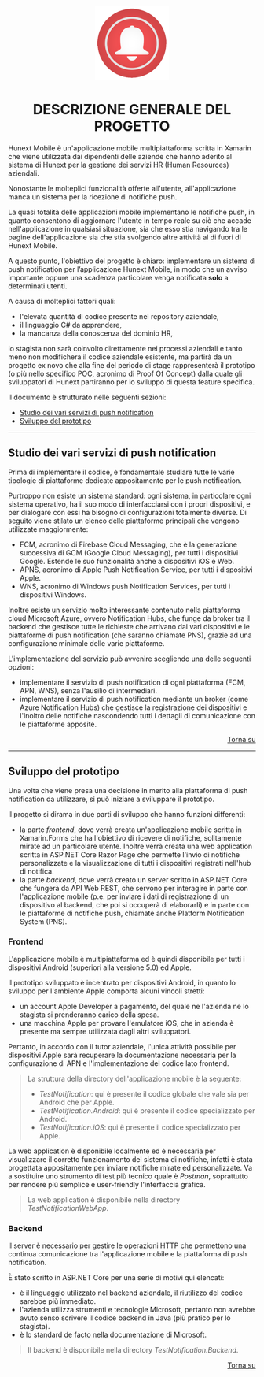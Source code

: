<div align="center"> 
<img src="Images/_icon.png" alt="Immagine dell'icona"/>

# DESCRIZIONE GENERALE DEL PROGETTO
</div>

Hunext Mobile è un'applicazione mobile multipiattaforma scritta in Xamarin che viene utilizzata dai dipendenti delle aziende che hanno aderito al sistema di Hunext per la gestione dei 
servizi HR (Human Resources) aziendali.

Nonostante le molteplici funzionalità offerte all'utente, all'applicazione manca un sistema per la ricezione di notifiche push.

La quasi totalità delle applicazioni mobile implementano le notifiche push, in quanto consentono di aggiornare l'utente in tempo reale su ciò che accade nell'applicazione in qualsiasi 
situazione, sia che esso stia navigando tra le pagine dell'applicazione sia che stia svolgendo altre attività al di fuori di Hunext Mobile.

A questo punto, l'obiettivo del progetto è chiaro: implementare un sistema di push notification per l’applicazione Hunext Mobile, in modo che un avviso importante oppure una scadenza particolare 
venga notificata __solo__ a determinati utenti.

A causa di molteplici fattori quali:
- l'elevata quantità di codice presente nel repository aziendale,
- il linguaggio C# da apprendere,
- la mancanza della conoscenza del dominio HR, 

lo stagista non sarà coinvolto direttamente nei processi aziendali e tanto meno non modificherà il codice aziendale esistente, ma partirà da un progetto ex novo che alla fine del periodo di stage rappresenterà il prototipo (o più nello specifico POC, acronimo di Proof Of Concept) dalla quale gli sviluppatori di Hunext partiranno per lo sviluppo di questa feature specifica. 

Il documento è strutturato nelle seguenti sezioni:

- [Studio dei vari servizi di push notification](#studio-dei-vari-servizi-di-push-notification)
- [Sviluppo del prototipo](#sviluppo-del-prototipo)

---

## Studio dei vari servizi di push notification

Prima di implementare il codice, è fondamentale studiare tutte le varie tipologie di piattaforme dedicate appositamente per le push notification.

Purtroppo non esiste un sistema standard: ogni sistema, in particolare ogni sistema operativo, ha il suo modo di interfacciarsi con i propri dispositivi, e per dialogare con essi ha bisogno di configurazioni totalmente diverse.
Di seguito viene stilato un elenco delle piattaforme principali che vengono utilizzate maggiormente:

- FCM, acronimo di Firebase Cloud Messaging, che è la generazione successiva di GCM (Google Cloud Messaging), per tutti i dispositivi Google. Estende le suo funzionalità anche a dispositivi iOS e Web.
- APNS, acronimo di Apple Push Notification Service, per tutti i dispositivi Apple.
- WNS, acronimo di Windows push Notification Services, per tutti i dispositivi Windows.

Inoltre esiste un servizio molto interessante contenuto nella piattaforma cloud Microsoft Azure, ovvero Notification Hubs, che funge da broker tra il backend che gestisce tutte le richieste che arrivano dai vari dispositivi e le piattaforme di push notification (che saranno chiamate PNS), grazie ad una configurazione minimale delle varie piattaforme.

L'implementazione del servizio può avvenire scegliendo una delle seguenti opzioni:
- implementare il servizio di push notification di ogni piattaforma (FCM, APN, WNS), senza l'ausilio di intermediari.
- implementare il servizio di push notification mediante un broker (come Azure Notification Hubs) che gestisce la registrazione dei dispositivi e l'inoltro delle notifiche nascondendo tutti i dettagli di comunicazione con le piattaforme apposite.

<div align="right">

[Torna su](#descrizione-generale-del-progetto)
</div>

---

## Sviluppo del prototipo

Una volta che viene presa una decisione in merito alla piattaforma di push notification da utilizzare, si può iniziare a sviluppare il prototipo.

Il progetto si dirama in due parti di sviluppo che hanno funzioni differenti:
- la parte *frontend*, dove verrà creata un'applicazione mobile scritta in Xamarin.Forms che ha l'obiettivo di ricevere di notifiche, solitamente mirate ad un particolare utente. 
Inoltre verrà creata una web application scritta in ASP.NET Core Razor Page che permette l'invio di notifiche personalizzate e la visualizzazione di tutti i dispositivi registrati nell'hub di notifica.
- la parte *backend*, dove verrà creato un server scritto in ASP.NET Core che fungerà da API Web REST, che servono per interagire in parte con l'applicazione mobile (p.e. per inviare i dati di registrazione di un dispositivo al backend, che poi si occuperà di elaborarli) e in parte con le piattaforme di notifiche push, chiamate anche Platform Notification System (PNS).

### Frontend

L'applicazione mobile è multipiattaforma ed è quindi disponibile per tutti i dispositivi Android (superiori alla versione 5.0) ed Apple.

Il prototipo sviluppato è incentrato per dispositivi Android, in quanto lo sviluppo per l'ambiente Apple comporta alcuni vincoli stretti:

- un account Apple Developer a pagamento, del quale ne l'azienda ne lo stagista si prenderanno carico della spesa.
- una macchina Apple per provare l'emulatore iOS, che in azienda è presente ma sempre utilizzata dagli altri sviluppatori.

Pertanto, in accordo con il tutor aziendale, l'unica attività possibile per dispositivi Apple sarà recuperare la documentazione necessaria per la configurazione di APN e l'implementazione del codice lato frontend.

> La struttura della directory dell'applicazione mobile è la seguente:
> 
> - *TestNotification*: qui è presente il codice globale che vale sia per Android che per Apple.
> - *TestNotification.Android*: qui è presente il codice specializzato per Android.
> - *TestNotification.iOS*: qui è presente il codice specializzato per Apple.

La web application è disponibile localmente ed è necessaria per visualizzare il corretto funzionamento del sistema di notifiche, infatti è stata progettata appositamente per inviare notifiche mirate ed personalizzate.
Va a sostituire uno strumento di test più tecnico quale è *Postman*, soprattutto per rendere più semplice e user-friendly l'interfaccia grafica.

> La web application è disponibile nella directory *TestNotificationWebApp*.

### Backend

Il server è necessario per gestire le operazioni HTTP che permettono una continua comunicazione tra l'applicazione mobile e la piattaforma di push notification.

È stato scritto in ASP.NET Core per una serie di motivi qui elencati:

- è il linguaggio utilizzato nel backend aziendale, il riutilizzo del codice sarebbe più immediato.
- l'azienda utilizza strumenti e tecnologie Microsoft, pertanto non avrebbe avuto senso scrivere il codice backend in Java (più pratico per lo stagista).
- è lo standard de facto nella documentazione di Microsoft.

> Il backend è disponibile nella directory *TestNotification.Backend*.

<div align="right">

[Torna su](#descrizione-generale-del-progetto)
</div>
